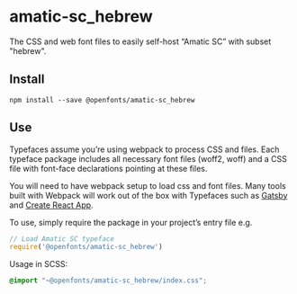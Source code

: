 
# amatic-sc_hebrew

The CSS and web font files to easily self-host “Amatic SC” with subset "hebrew".

## Install

`npm install --save @openfonts/amatic-sc_hebrew`

## Use

Typefaces assume you’re using webpack to process CSS and files. Each typeface
package includes all necessary font files (woff2, woff) and a CSS file with
font-face declarations pointing at these files.

You will need to have webpack setup to load css and font files. Many tools built
with Webpack will work out of the box with Typefaces such as [Gatsby](https://github.com/gatsbyjs/gatsby)
and [Create React App](https://github.com/facebookincubator/create-react-app).

To use, simply require the package in your project’s entry file e.g.

```javascript
// Load Amatic SC typeface
require('@openfonts/amatic-sc_hebrew')
```

Usage in SCSS:
```scss
@import "~@openfonts/amatic-sc_hebrew/index.css";
```
